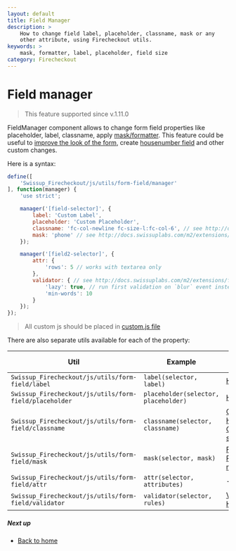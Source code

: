 ```yaml
---
layout: default
title: Field Manager
description: >
    How to change field label, placeholder, classname, mask or any
    other attribute, using Firecheckout utils.
keywords: >
    mask, formatter, label, placeholder, field size
category: Firecheckout
---
```


# Field manager

> This feature supported since v.1.11.0

FieldManager component allows to change form field properties like placeholder,
label, classname, apply [mask/formatter][field-mask].
This feature could be useful to [improve the look of the form][field-size],
create [housenumber field][housenumber] and other custom changes.

Here is a syntax:

```js
define([
    'Swissup_Firecheckout/js/utils/form-field/manager'
], function(manager) {
    'use strict';

    manager('[field-selector]', {
        label: 'Custom Label',
        placeholder: 'Custom Placeholder',
        classname: 'fc-col-newline fc-size-l:fc-col-6', // see http://docs.swissuplabs.com/m2/extensions/firecheckout/customization/css-helpers/
        mask: 'phone' // see http://docs.swissuplabs.com/m2/extensions/firecheckout/customization/field-mask/
    });

    manager('[field2-selector]', {
        attr: {
            'rows': 5 // works with textarea only
        },
        validator: { // see http://docs.swissuplabs.com/m2/extensions/firecheckout/customization/field-validator/
            'lazy': true, // run first validation on `blur` event instead of default instant validation
            'min-words': 10
        }
    });
});
```

> All custom js should be placed in [custom.js file](../custom-js/)

There are also separate utils available for each of the property:

Util                                                    | Example                             | Usage Examples
--------------------------------------------------------|-------------------------------------|---------------
`Swissup_Firecheckout/js/utils/form-field/label`        | `label(selector, label)`            | [Housenumber][housenumber]
`Swissup_Firecheckout/js/utils/form-field/placeholder`  | `placeholder(selector, placeholder)`| [Housenumber][housenumber]
`Swissup_Firecheckout/js/utils/form-field/classname`    | `classname(selector, classname)`    | [CSS helpers][css-helpers], [Housenumber][housenumber], [Change field size][field-size]
`Swissup_Firecheckout/js/utils/form-field/mask`         | `mask(selector, mask)`              | [Field mask][field-mask], [Postcode mask][postcode-mask]
`Swissup_Firecheckout/js/utils/form-field/attr`         | `attr(selector, attributes)`        | -
`Swissup_Firecheckout/js/utils/form-field/validator`    | `validator(selector, rules)`        | [Validator][field-validator], [Housenumber][housenumber]

##### Next up

 -  [Back to home](/m2/extensions/firecheckout)

[css-helpers]: /m2/extensions/firecheckout/customization/css-helpers/ "CSS Helpers"
[housenumber]: /m2/extensions/firecheckout/customization/use-cases/housenumber/ "Housenumber"
[field-size]: /m2/extensions/firecheckout/customization/use-cases/field-size/ "Change field size"
[field-mask]: /m2/extensions/firecheckout/customization/field-mask/ "Field mask"
[field-validator]: /m2/extensions/firecheckout/customization/field-validator/ "Field validator"
[postcode-mask]: /m2/extensions/firecheckout/customization/use-cases/postcode-mask/ "Postcode mask"
